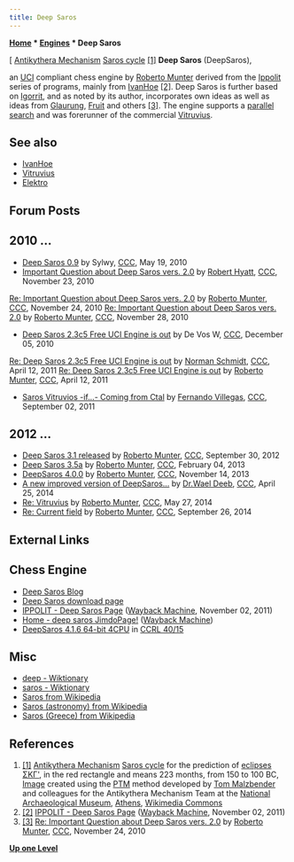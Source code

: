 ```yaml
---
title: Deep Saros
---
```

**[Home](Home "Home") * [Engines](Engines "Engines") * Deep Saros**

\[ [Antikythera Mechanism](https://en.wikipedia.org/wiki/Antikythera_mechanism) [Saros cycle](<https://en.wikipedia.org/wiki/Saros_(astronomy)>) <a id="cite-note-1" href="#cite-ref-1">[1]</a>
**Deep Saros** (DeepSaros),

an [UCI](UCI "UCI") compliant chess engine by [Roberto Munter](Roberto_Munter "Roberto Munter") derived from the [Ippolit](Ippolit "Ippolit") series of programs, mainly from [IvanHoe](IvanHoe "IvanHoe") <a id="cite-note-2" href="#cite-ref-2">[2]</a>.
Deep Saros is further based on [Igorrit](Igorrit "Igorrit"), and as noted by its author, incorporates own ideas as well as ideas from [Glaurung](Glaurung "Glaurung"), [Fruit](Fruit "Fruit") and others <a id="cite-note-3" href="#cite-ref-3">[3]</a>.
The engine supports a [parallel search](Parallel_Search "Parallel Search") and was forerunner of the commercial [Vitruvius](Vitruvius "Vitruvius").

## See also

- [IvanHoe](IvanHoe "IvanHoe")
- [Vitruvius](Vitruvius "Vitruvius")
- [Elektro](Elektro "Elektro")

## Forum Posts

## 2010 ...

- [Deep Saros 0.9](http://www.talkchess.com/forum3/viewtopic.php?f=2&t=34387) by Sylwy, [CCC](CCC "CCC"), May 19, 2010
- [Important Question about Deep Saros vers. 2.0](http://www.talkchess.com/forum3/viewtopic.php?f=2&t=36800) by [Robert Hyatt](Robert_Hyatt "Robert Hyatt"), [CCC](CCC "CCC"), November 23, 2010

[Re: Important Question about Deep Saros vers. 2.0](http://www.talkchess.com/forum3/viewtopic.php?f=2&t=36800&start=11) by [Roberto Munter](Roberto_Munter "Roberto Munter"), [CCC](CCC "CCC"), November 24, 2010
[Re: Important Question about Deep Saros vers. 2.0](http://www.talkchess.com/forum3/viewtopic.php?f=2&t=36800&start=21) by [Roberto Munter](Roberto_Munter "Roberto Munter"), [CCC](CCC "CCC"), November 28, 2010

- [Deep Saros 2.3c5 Free UCI Engine is out](http://www.talkchess.com/forum3/viewtopic.php?f=2&t=36954) by De Vos W, [CCC](CCC "CCC"), December 05, 2010

[Re: Deep Saros 2.3c5 Free UCI Engine is out](http://www.talkchess.com/forum3/viewtopic.php?f=2&t=36954&start=8) by [Norman Schmidt](Norman_Schmidt "Norman Schmidt"), [CCC](CCC "CCC"), April 12, 2011
[Re: Deep Saros 2.3c5 Free UCI Engine is out](http://www.talkchess.com/forum3/viewtopic.php?f=2&t=36954&start=12) by [Roberto Munter](Roberto_Munter "Roberto Munter"), [CCC](CCC "CCC"), April 12, 2011

- [Saros Vitruvios -if...- Coming from Ctal](http://www.talkchess.com/forum3/viewtopic.php?f=2&t=40243) by [Fernando Villegas](Fernando_Villegas "Fernando Villegas"), [CCC](CCC "CCC"), September 02, 2011

## 2012 ...

- [Deep Saros 3.1 released](http://www.talkchess.com/forum3/viewtopic.php?f=2&t=45401) by [Roberto Munter](Roberto_Munter "Roberto Munter"), [CCC](CCC "CCC"), September 30, 2012
- [Deep Saros 3.5a](http://www.talkchess.com/forum3/viewtopic.php?f=2&t=47115) by [Roberto Munter](Roberto_Munter "Roberto Munter"), [CCC](CCC "CCC"), February 04, 2013
- [DeepSaros 4.0.0](http://www.talkchess.com/forum3/viewtopic.php?f=2&t=50067) by [Roberto Munter](Roberto_Munter "Roberto Munter"), [CCC](CCC "CCC"), November 14, 2013
- [A new improved version of DeepSaros...](http://www.talkchess.com/forum3/viewtopic.php?f=2&t=52118) by [Dr.Wael Deeb](index.php?title=Dr.Wael_Deeb&action=edit&redlink=1 "Dr.Wael Deeb (page does not exist)"), [CCC](CCC "CCC"), April 25, 2014
- [Re: Vitruvius](http://www.talkchess.com/forum3/viewtopic.php?f=2&t=52448&start=6) by [Roberto Munter](Roberto_Munter "Roberto Munter"), [CCC](CCC "CCC"), May 27, 2014
- [Re: Current field](http://www.talkchess.com/forum3/viewtopic.php?f=2&t=53770&start=20) by [Roberto Munter](Roberto_Munter "Roberto Munter"), [CCC](CCC "CCC"), September 26, 2014

## External Links

## Chess Engine

- [Deep Saros Blog](http://deep-saros.blogspot.com/)
- [Deep Saros download page](https://digilander.libero.it/taioscacchi/programmi/saros-page.html)
- [IPPOLIT - Deep Saros Page](https://web.archive.org/web/20111102185841/http://ippolit.wikispaces.com:80/Deep+Saros+Page) ([Wayback Machine](https://en.wikipedia.org/wiki/Wayback_Machine), November 02, 2011)
- [Home - deep saros JimdoPage!](https://web.archive.org/web/20120127185005/http://deepsaros.jimdo.com/) ([Wayback Machine](https://en.wikipedia.org/wiki/Wayback_Machine))
- [DeepSaros 4.1.6 64-bit 4CPU](https://ccrl.chessdom.com/ccrl/4040/cgi/engine_details.cgi?match_length=30&each_game=1&print=Details&each_game=1&eng=DeepSaros%204.1.6%2064-bit%204CPU#DeepSaros_4_1_6_64-bit_4CPU) in [CCRL 40/15](CCRL "CCRL")

## Misc

- [deep - Wiktionary](https://en.wiktionary.org/wiki/deep)
- [saros - Wiktionary](https://en.wiktionary.org/wiki/saros)
- [Saros from Wikipedia](https://en.wikipedia.org/wiki/Saros)
- [Saros (astronomy) from Wikipedia](<https://en.wikipedia.org/wiki/Saros_(astronomy)>)
- [Saros (Greece) from Wikipedia](<https://en.wikipedia.org/wiki/Saros_(Greece)>)

## References

1. <a id="cite-ref-1" href="#cite-note-1">[1]</a> [Antikythera Mechanism](https://en.wikipedia.org/wiki/Antikythera_mechanism) [Saros cycle](<https://en.wikipedia.org/wiki/Saros_(astronomy)>) for the prediction of [eclipses](https://en.wikipedia.org/wiki/Eclipse) [ΣΚΓ'](<https://en.wikipedia.org/wiki/223_(number)>), in the red rectangle and means 223 months, from 150 to 100 BC, [Image](https://commons.wikimedia.org/wiki/File:Manual2021-X_MOUSSAS_SAROS.jpg) created using the [PTM](https://en.wikipedia.org/wiki/Polynomial_texture_mapping) method developed by [Tom Malzbender](https://sites.google.com/site/tommalzbender/) and colleagues for the Antikythera Mechanism Team at the [National Archaeological Museum](https://en.wikipedia.org/wiki/National_Archaeological_Museum,_Athens), [Athens](https://en.wikipedia.org/wiki/Athens), [Wikimedia Commons](https://en.wikipedia.org/wiki/Wikimedia_Commons)
1. <a id="cite-ref-2" href="#cite-note-2">[2]</a> [IPPOLIT - Deep Saros Page](https://web.archive.org/web/20111102185841/http://ippolit.wikispaces.com:80/Deep+Saros+Page) ([Wayback Machine](https://en.wikipedia.org/wiki/Wayback_Machine), November 02, 2011)
1. <a id="cite-ref-3" href="#cite-note-3">[3]</a> [Re: Important Question about Deep Saros vers. 2.0](http://www.talkchess.com/forum3/viewtopic.php?f=2&t=36800&start=11) by [Roberto Munter](Roberto_Munter "Roberto Munter"), [CCC](CCC "CCC"), November 24, 2010

**[Up one Level](Engines "Engines")**

